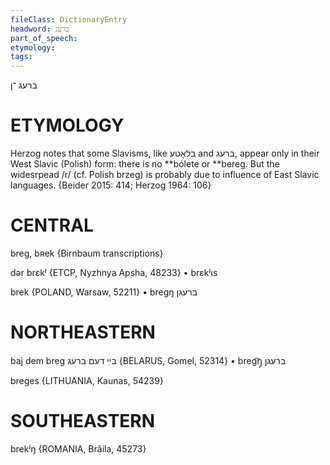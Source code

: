 ```yaml
---
fileClass: DictionaryEntry
headword: ברעג
part_of_speech: 
etymology: 
tags: 
---
```

ברעג 
־ן

ETYMOLOGY
===========
Herzog notes that some Slavisms, like בלאָטע and ברעג, appear only in their West Slavic (Polish) form: there is no **bólete or **bereg. But the widesrpead /r/ (cf. Polish brzeg) is probably due to influence of East Slavic languages. 
{Beider 2015: 414; Herzog 1964: 106}

CENTRAL
========

breg, bʀek {Birnbaum transcriptions}

dər brɛkʲ {ETCP, Nyzhnya Apsha, 48233}
	•	brɛkʲɩs

brek {POLAND, Warsaw, 52211}
	•	bregŋ ברעגן

NORTHEASTERN
==============

baj dem breg בײַ דעם ברעג {BELARUS, Gomel, 52314}
	•	breg͡ŋ̩ ברעגן

breges {LITHUANIA, Kaunas, 54239}

SOUTHEASTERN
==============

brekʲŋ {ROMANIA, Brăila, 45273}
